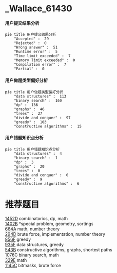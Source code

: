 # _Wallace_61430

<!-- tabs:start -->



#### **用户提交结果分析**

```mermaid
pie title 用户提交结果分析
    "Accepted" :  29
    "Rejected" :  0
    "Wrong answer" :  51
    "Runtime error" :  5
    "Time limit exceeded" :  7
    "Memory limit exceeded" :  0
    "Compilation error" :  7
    "Partial" :  0
```

#### **用户做题类型偏好分析**

```mermaid
pie title 用户做题类型偏好分析
    "data structures" :  113
    "binary search" :  160
    "dp" :  136
    "graphs" :  46
    "trees" :  27
    "divide and conquer" :  97
    "greedy" :  103
    "constructive algorithms" :  15
```
#### **用户错题知识点分析**

```mermaid
pie title 用户错题知识点分析
    "data structures" :  4
    "binary search" :  1
    "dp" :  3
    "graphs" :  20
    "trees" :  0
    "divide and conquer" :  0
    "greedy" :  9
    "constructive algorithms" :  6
```



<!-- tabs:end -->
# 推荐题目
[1452D](https://codeforces.com/contest/1452/problem/D)		combinatorics,
                        dp,
                        math		  
[1402B](https://codeforces.com/contest/1402/problem/B)		*special problem,
                        geometry,
                        sortings		  
[664A](https://codeforces.com/contest/664/problem/A)		math,
                        number theory		  
[294D](https://codeforces.com/contest/294/problem/D)		brute force,
                        implementation,
                        number theory		  
[856F](https://codeforces.com/contest/856/problem/F)		greedy		  
[935F](https://codeforces.com/contest/935/problem/F)		data structures,
                        greedy		  
[543B](https://codeforces.com/contest/543/problem/B)		constructive algorithms,
                        graphs,
                        shortest paths		  
[1076C](https://codeforces.com/contest/1076/problem/C)		binary search,
                        math		  
[329E](https://codeforces.com/contest/329/problem/E)		math		  
[1145C](https://codeforces.com/contest/1145/problem/C)		bitmasks,
                        brute force		  
